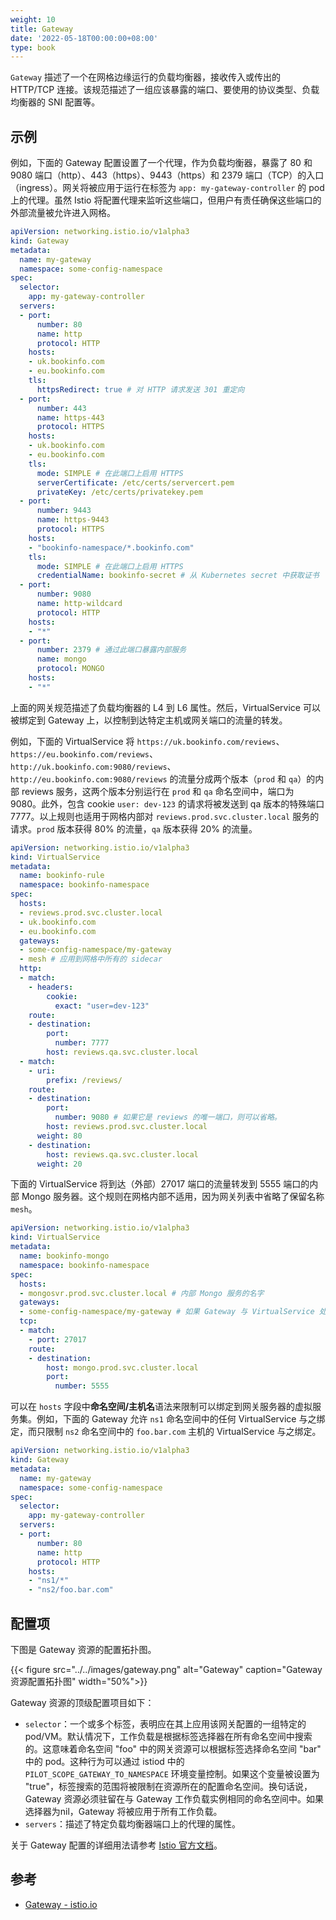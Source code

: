 ```yaml
---
weight: 10
title: Gateway
date: '2022-05-18T00:00:00+08:00'
type: book
---
```


`Gateway` 描述了一个在网格边缘运行的负载均衡器，接收传入或传出的 HTTP/TCP 连接。该规范描述了一组应该暴露的端口、要使用的协议类型、负载均衡器的 SNI 配置等。

## 示例

例如，下面的 Gateway 配置设置了一个代理，作为负载均衡器，暴露了 80 和 9080 端口（http）、443（https）、9443（https）和 2379 端口（TCP）的入口（ingress）。网关将被应用于运行在标签为 `app: my-gateway-controller` 的 pod 上的代理。虽然 Istio 将配置代理来监听这些端口，但用户有责任确保这些端口的外部流量被允许进入网格。

```yaml
apiVersion: networking.istio.io/v1alpha3
kind: Gateway
metadata:
  name: my-gateway
  namespace: some-config-namespace
spec:
  selector:
    app: my-gateway-controller
  servers:
  - port:
      number: 80
      name: http
      protocol: HTTP
    hosts:
    - uk.bookinfo.com
    - eu.bookinfo.com
    tls:
      httpsRedirect: true # 对 HTTP 请求发送 301 重定向
  - port:
      number: 443
      name: https-443
      protocol: HTTPS
    hosts:
    - uk.bookinfo.com
    - eu.bookinfo.com
    tls:
      mode: SIMPLE # 在此端口上启用 HTTPS
      serverCertificate: /etc/certs/servercert.pem
      privateKey: /etc/certs/privatekey.pem
  - port:
      number: 9443
      name: https-9443
      protocol: HTTPS
    hosts:
    - "bookinfo-namespace/*.bookinfo.com"
    tls:
      mode: SIMPLE # 在此端口上启用 HTTPS
      credentialName: bookinfo-secret # 从 Kubernetes secret 中获取证书
  - port:
      number: 9080
      name: http-wildcard
      protocol: HTTP
    hosts:
    - "*"
  - port:
      number: 2379 # 通过此端口暴露内部服务
      name: mongo
      protocol: MONGO
    hosts:
    - "*"
```

上面的网关规范描述了负载均衡器的 L4 到 L6 属性。然后，VirtualService 可以被绑定到 Gateway 上，以控制到达特定主机或网关端口的流量的转发。

例如，下面的 VirtualService 将 `https://uk.bookinfo.com/reviews`、`https://eu.bookinfo.com/reviews`、 `http://uk.bookinfo.com:9080/reviews`、`http://eu.bookinfo.com:9080/reviews` 的流量分成两个版本（`prod` 和 `qa`）的内部 reviews 服务，这两个版本分别运行在 `prod` 和 `qa` 命名空间中，端口为 9080。此外，包含 cookie `user: dev-123` 的请求将被发送到 qa 版本的特殊端口 7777。以上规则也适用于网格内部对 `reviews.prod.svc.cluster.local` 服务的请求。`prod` 版本获得 80% 的流量，`qa` 版本获得 20% 的流量。

```yaml
apiVersion: networking.istio.io/v1alpha3
kind: VirtualService
metadata:
  name: bookinfo-rule
  namespace: bookinfo-namespace
spec:
  hosts:
  - reviews.prod.svc.cluster.local
  - uk.bookinfo.com
  - eu.bookinfo.com
  gateways:
  - some-config-namespace/my-gateway
  - mesh # 应用到网格中所有的 sidecar
  http:
  - match:
    - headers:
        cookie:
          exact: "user=dev-123"
    route:
    - destination:
        port:
          number: 7777
        host: reviews.qa.svc.cluster.local
  - match:
    - uri:
        prefix: /reviews/
    route:
    - destination:
        port:
          number: 9080 # 如果它是 reviews 的唯一端口，则可以省略。
        host: reviews.prod.svc.cluster.local
      weight: 80
    - destination:
        host: reviews.qa.svc.cluster.local
      weight: 20
```

下面的 VirtualService 将到达（外部）27017 端口的流量转发到 5555 端口的内部 Mongo 服务器。这个规则在网格内部不适用，因为网关列表中省略了保留名称 `mesh`。

```yaml
apiVersion: networking.istio.io/v1alpha3
kind: VirtualService
metadata:
  name: bookinfo-mongo
  namespace: bookinfo-namespace
spec:
  hosts:
  - mongosvr.prod.svc.cluster.local # 内部 Mongo 服务的名字
  gateways:
  - some-config-namespace/my-gateway # 如果 Gateway 与 VirtualService 处于同一命名空间，可以省略命名空间。
  tcp:
  - match:
    - port: 27017
    route:
    - destination:
        host: mongo.prod.svc.cluster.local
        port:
          number: 5555
```

可以在 `hosts` 字段中**命名空间/主机名**语法来限制可以绑定到网关服务器的虚拟服务集。例如，下面的 Gateway 允许 `ns1` 命名空间中的任何 VirtualService 与之绑定，而只限制 `ns2` 命名空间中的 `foo.bar.com` 主机的 VirtualService 与之绑定。

```yaml
apiVersion: networking.istio.io/v1alpha3
kind: Gateway
metadata:
  name: my-gateway
  namespace: some-config-namespace
spec:
  selector:
    app: my-gateway-controller
  servers:
  - port:
      number: 80
      name: http
      protocol: HTTP
    hosts:
    - "ns1/*"
    - "ns2/foo.bar.com"
```

## 配置项

下图是 Gateway 资源的配置拓扑图。

{{< figure src="../../images/gateway.png" alt="Gateway"  caption="Gateway 资源配置拓扑图" width="50%">}}

Gateway 资源的顶级配置项目如下：

- `selector`：一个或多个标签，表明应在其上应用该网关配置的一组特定的 pod/VM。默认情况下，工作负载是根据标签选择器在所有命名空间中搜索的。这意味着命名空间 "foo" 中的网关资源可以根据标签选择命名空间 "bar" 中的 pod。这种行为可以通过 istiod 中的 `PILOT_SCOPE_GATEWAY_TO_NAMESPACE` 环境变量控制。如果这个变量被设置为 "true"，标签搜索的范围将被限制在资源所在的配置命名空间。换句话说，Gateway 资源必须驻留在与 Gateway 工作负载实例相同的命名空间中。如果选择器为nil，Gateway 将被应用于所有工作负载。
- `servers`：描述了特定负载均衡器端口上的代理的属性。

关于 Gateway 配置的详细用法请参考 [Istio 官方文档](https://istio.io/latest/docs/reference/config/networking/gateway/)。

## 参考

- [Gateway - istio.io](https://istio.io/latest/docs/reference/config/networking/gateway/)